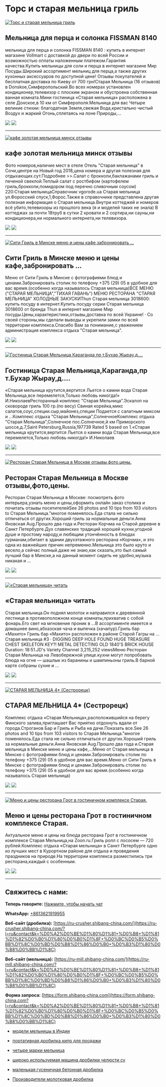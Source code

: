# Торс и старая мельница гриль

<a href="https://swt.shibang-china.com/?l=ru&img&k=%D0%A2%D0%BE%D1%80%D1%81+%D0%B8+%D1%81%D1%82%D0%B0%D1%80%D0%B0%D1%8F+%D0%BC%D0%B5%D0%BB%D1%8C%D0%BD%D0%B8%D1%86%D0%B0+%D0%B3%D1%80%D0%B8%D0%BB%D1%8C" target="_blank">![Торс и старая мельница гриль](http://static.shibang-china.com/all-800x300/1443.jpg)</a>

## Мельница для перца и солонка FISSMAN 8140
мельница для перца и солонка FISSMAN 8140 : купить в интернет магазине Vollmart с доставкой до двери по всей России и возможностью оплаты наложенным платежом.Гарантия качества.Купить мельницы для соли и перца в интернет магазине Мир Посуды.Широкий ассортимент мельниц для перца,а также других кухонных аксессуаров по доступной цене! Отзывы покупателей и бесплатная доставка по Киеву от 700 грн!Старая Мельница (16 отзывов) в Donskoe,Симферопольский.Во всех номерах установлен кондиционер,телевизор с плоским экраном и обустроена собственная ванная комната.Мини гостиница &#171;Старая мельница&#187; расположена в селе Донское,в 10 км от Симферополя.Мельница для вас Четыре великие стихии: благодатная Земля,свежая Вода,кристально чистый Воздух и жаркий Огонь,сплетаясь на лоне Природы,…


<a href="https://whatsapp.shibangsoft.com/WhatsApp.php" target="_blank" title="WhatsApp">![](http://static.shibang-china.com/icon/whatsapp.png)</a> <a href="https://swt.shibang-china.com/?l=ru&icon&k=%D0%A2%D0%BE%D1%80%D1%81+%D0%B8+%D1%81%D1%82%D0%B0%D1%80%D0%B0%D1%8F+%D0%BC%D0%B5%D0%BB%D1%8C%D0%BD%D0%B8%D1%86%D0%B0+%D0%B3%D1%80%D0%B8%D0%BB%D1%8C" target="_blank">![](http://static.shibang-china.com/icon/chat-ru.png)</a>

---

<a href="https://swt.shibang-china.com/?l=ru&img&k=%D0%A2%D0%BE%D1%80%D1%81+%D0%B8+%D1%81%D1%82%D0%B0%D1%80%D0%B0%D1%8F+%D0%BC%D0%B5%D0%BB%D1%8C%D0%BD%D0%B8%D1%86%D0%B0+%D0%B3%D1%80%D0%B8%D0%BB%D1%8C" target="_blank">![кафе золотая мельница минск отзывы](http://static.shibang-china.com/all-800x300/1080.jpg)</a>

## кафе золотая мельница минск отзывы
Фото номеров,наличие мест в отеле Отель &quot;Старая мельница&quot; в Сочи,центре на Новый год 2018,цена номера и другая полезная для отдыхающих.сут.Подробнее &gt;&gt;.Салат с брокколи,баклажанами гриль и печеной свеклой.Теплый салат с ростбифом (картофелем гриль,брокколи,помидором под перечно сливочным соусом) 220:Старая мельницаСправочник vgorode.ua Старая мельница ул.Форосский спуск,1,Форос.Также в справочнике представлена другая полезная информация о Старая мельница.Внутри коттеджей и номеров всё убито,телевизоры из прошлого века (я и моделей таких не знала) В коттеджах за почти 18труб в сутки 2 кровати и 2 сортира,ни сауны,ни кондиционера,ни нормального интернета,ни телевизора.


<a href="https://whatsapp.shibangsoft.com/WhatsApp.php" target="_blank" title="WhatsApp">![](http://static.shibang-china.com/icon/whatsapp.png)</a> <a href="https://swt.shibang-china.com/?l=ru&icon&k=%D0%A2%D0%BE%D1%80%D1%81+%D0%B8+%D1%81%D1%82%D0%B0%D1%80%D0%B0%D1%8F+%D0%BC%D0%B5%D0%BB%D1%8C%D0%BD%D0%B8%D1%86%D0%B0+%D0%B3%D1%80%D0%B8%D0%BB%D1%8C" target="_blank">![](http://static.shibang-china.com/icon/chat-ru.png)</a>

---

<a href="https://swt.shibang-china.com/?l=ru&img&k=%D0%A2%D0%BE%D1%80%D1%81+%D0%B8+%D1%81%D1%82%D0%B0%D1%80%D0%B0%D1%8F+%D0%BC%D0%B5%D0%BB%D1%8C%D0%BD%D0%B8%D1%86%D0%B0+%D0%B3%D1%80%D0%B8%D0%BB%D1%8C" target="_blank">![Сити Гриль в Минске меню и цены кафе,забронировать …](http://static.shibang-china.com/all-800x300/376.jpg)</a>

## Сити Гриль в Минске меню и цены кафе,забронировать …
Меню от Сити Гриль в Минске с фотографиями блюд и ценами.Забронировать столик по телефону +375 (29) 05 в удобное для вас время.(особенно когда называлось Старая мельница)ВСЕ МЕНЮ (&quot;СТАРАЯ МЕЛЬНИЦА&quot;,&quot;ТИХАЯ ГАВАНЬ&quot;) МЕНЮ РЕСТОРАНА &quot;СТАРАЯ МЕЛЬНИЦА&quot; ХОЛОДНЫЕ ЗАКУСКИThun Старая мельница 3018600: купить посуду в интернет.Купить посуду серии Старая мельница 3018600 от бренда Thun в интернет магазине Мир посуды.Цены,характеристики,отзывы,доставка по всей Украине!&nbsp;&#0183;&#32;Со своей стороны,мы сделали выводы и укрепили замки по всей территории комплекса.Спасибо Вам за понимание,с уважением администрация комплекса отдыха &quot;Старая мельница&quot;.


<a href="https://whatsapp.shibangsoft.com/WhatsApp.php" target="_blank" title="WhatsApp">![](http://static.shibang-china.com/icon/whatsapp.png)</a> <a href="https://swt.shibang-china.com/?l=ru&icon&k=%D0%A2%D0%BE%D1%80%D1%81+%D0%B8+%D1%81%D1%82%D0%B0%D1%80%D0%B0%D1%8F+%D0%BC%D0%B5%D0%BB%D1%8C%D0%BD%D0%B8%D1%86%D0%B0+%D0%B3%D1%80%D0%B8%D0%BB%D1%8C" target="_blank">![](http://static.shibang-china.com/icon/chat-ru.png)</a>

---

<a href="https://swt.shibang-china.com/?l=ru&img&k=%D0%A2%D0%BE%D1%80%D1%81+%D0%B8+%D1%81%D1%82%D0%B0%D1%80%D0%B0%D1%8F+%D0%BC%D0%B5%D0%BB%D1%8C%D0%BD%D0%B8%D1%86%D0%B0+%D0%B3%D1%80%D0%B8%D0%BB%D1%8C" target="_blank">![Гостиница Старая Мельница,Караганда,пр т.Бухар Жырау,д.…](http://static.shibang-china.com/all-800x300/763.jpg)</a>

## Гостиница Старая Мельница,Караганда,пр т.Бухар Жырау,д.…
&#171;Старая мельница крутится,вертится Льется о камни вода Старая Мельница,все перемелется,Только любовь никогда!&#187; И.НиколаевРесторанный комплекс &quot;Старая Мельница&quot;.Эскалоп на сковороде гриль 100 гр.(по весу) Свиная корейка,микс салатов,соус,специи.сыр,майонез,специи Подается с салатным миксом и …Комплекс отдыха &quot;Старая Мельница&quot;,СолнечноеКомплекс отдыха &quot;Старая Мельница&quot;,Солнечное пос.Солнечное,й км Приморского шоссе,д.7,Saint Petersburg,Russia,197739 Rated 5 based on 1.&#171;Старая мельница крутится,вертится Льется о камни вода Старая Мельница,все перемелется,Только любовь никогда!&#187; И.Николаев


<a href="https://whatsapp.shibangsoft.com/WhatsApp.php" target="_blank" title="WhatsApp">![](http://static.shibang-china.com/icon/whatsapp.png)</a> <a href="https://swt.shibang-china.com/?l=ru&icon&k=%D0%A2%D0%BE%D1%80%D1%81+%D0%B8+%D1%81%D1%82%D0%B0%D1%80%D0%B0%D1%8F+%D0%BC%D0%B5%D0%BB%D1%8C%D0%BD%D0%B8%D1%86%D0%B0+%D0%B3%D1%80%D0%B8%D0%BB%D1%8C" target="_blank">![](http://static.shibang-china.com/icon/chat-ru.png)</a>

---

<a href="https://swt.shibang-china.com/?l=ru&img&k=%D0%A2%D0%BE%D1%80%D1%81+%D0%B8+%D1%81%D1%82%D0%B0%D1%80%D0%B0%D1%8F+%D0%BC%D0%B5%D0%BB%D1%8C%D0%BD%D0%B8%D1%86%D0%B0+%D0%B3%D1%80%D0%B8%D0%BB%D1%8C" target="_blank">![Ресторан Старая Мельница в Москве отзывы,фото,цены.](http://static.shibang-china.com/all-800x300/1024.jpg)</a>

## Ресторан Старая Мельница в Москве отзывы,фото,цены.
Ресторан Старая Мельница в Москве: посмотреть фото интерьера,узнать меню и цены,оформить онлайн заказ столика и почитать отзывы посетителейSee 26 photos and 10 tips from 103 visitors to Старая Мельница.&quot;многое поменялось.Еда стала не сильно отличаться от других.Хороший гриль за нормальные деньги.Анна Яновская Aug.Прошло два года и.Ресторан Корчма на Старой деревне в Санкт Петербурге.Дух славянских традиций хорошей кухни,угодной душе и простому народу,и любящим утончённость в блюдах гурманам,обитает в здании двухэтажного ресторана &#171;Корчма&#187;, и это одна из важнейших причин непременно.Мельница это было круто и весело,а сейчас полный.даже не знаю,как сказать,это был самый лучший бар в Минске,а на данный момент сидеть не удобно,музыка никакая и …


<a href="https://whatsapp.shibangsoft.com/WhatsApp.php" target="_blank" title="WhatsApp">![](http://static.shibang-china.com/icon/whatsapp.png)</a> <a href="https://swt.shibang-china.com/?l=ru&icon&k=%D0%A2%D0%BE%D1%80%D1%81+%D0%B8+%D1%81%D1%82%D0%B0%D1%80%D0%B0%D1%8F+%D0%BC%D0%B5%D0%BB%D1%8C%D0%BD%D0%B8%D1%86%D0%B0+%D0%B3%D1%80%D0%B8%D0%BB%D1%8C" target="_blank">![](http://static.shibang-china.com/icon/chat-ru.png)</a>

---

<a href="https://swt.shibang-china.com/?l=ru&img&k=%D0%A2%D0%BE%D1%80%D1%81+%D0%B8+%D1%81%D1%82%D0%B0%D1%80%D0%B0%D1%8F+%D0%BC%D0%B5%D0%BB%D1%8C%D0%BD%D0%B8%D1%86%D0%B0+%D0%B3%D1%80%D0%B8%D0%BB%D1%8C" target="_blank">![&#171;Старая мельница&#187; читать](http://static.shibang-china.com/all-800x300/175.jpg)</a>

## &#171;Старая мельница&#187; читать
Старая мельница.Он поднял молоток и направился к деревянной лестнице в противоположном конце комнаты,прихватив с собой фонарь.Его свет на мгновение проник в …В ассортименте имеется и домашнее вино,абхазская чача и выпечка (хачапур).Гриль бар &#171;Махито&#187; Гриль бар &#171;Махито&#187; расположен в районе Старой Гагры на …Старая мельница #3&nbsp;&#0183;&#32;DIGGING DEEP HOLE FOUND HUGE TREASURE CHEST SKELETON KEY?! METAL DETECTING OLD 1840'S BRICK HOUSE Duration: 18:51.JD's Variety Channel 3,215,252 viewsМеню Ресторан Старая Мельница на Левобережной улице.кухни могут попробовать блюда на огне — шашлык из баранины и шампиньоны гриль.В барной карте собраны сухие и …


<a href="https://whatsapp.shibangsoft.com/WhatsApp.php" target="_blank" title="WhatsApp">![](http://static.shibang-china.com/icon/whatsapp.png)</a> <a href="https://swt.shibang-china.com/?l=ru&icon&k=%D0%A2%D0%BE%D1%80%D1%81+%D0%B8+%D1%81%D1%82%D0%B0%D1%80%D0%B0%D1%8F+%D0%BC%D0%B5%D0%BB%D1%8C%D0%BD%D0%B8%D1%86%D0%B0+%D0%B3%D1%80%D0%B8%D0%BB%D1%8C" target="_blank">![](http://static.shibang-china.com/icon/chat-ru.png)</a>

---

<a href="https://swt.shibang-china.com/?l=ru&img&k=%D0%A2%D0%BE%D1%80%D1%81+%D0%B8+%D1%81%D1%82%D0%B0%D1%80%D0%B0%D1%8F+%D0%BC%D0%B5%D0%BB%D1%8C%D0%BD%D0%B8%D1%86%D0%B0+%D0%B3%D1%80%D0%B8%D0%BB%D1%8C" target="_blank">![СТАРАЯ МЕЛЬНИЦА 4* (Сестрорецк)](http://static.shibang-china.com/all-800x300/242.jpg)</a>

## СТАРАЯ МЕЛЬНИЦА 4* (Сестрорецк)
Комплекс отдыха &#171;Старая Мельница&#187;,расположившийся на берегу Финского залива,приглашает Вас приятно отдохнуть вдали от города.Строганов Бар и Гриль и Рыба на даче.Показать все.See 26 photos and 10 tips from 103 visitors to Старая Мельница.&quot;многое поменялось.Еда стала не сильно отличаться от других.Хороший гриль за нормальные деньги.Анна Яновская Aug.Прошло два года и.Старая мельница в Минске меню и цены кафе,…Меню от Старая мельница в Минске с фотографиями блюд и ценами.Забронировать столик по телефону +375 (29) 05 в удобное для вас время.Меню от Сити Гриль в Минске с фотографиями блюд и ценами.Забронировать столик по телефону +375 (29) 05 в удобное для вас время.(особенно когда называлось Старая мельница)


<a href="https://whatsapp.shibangsoft.com/WhatsApp.php" target="_blank" title="WhatsApp">![](http://static.shibang-china.com/icon/whatsapp.png)</a> <a href="https://swt.shibang-china.com/?l=ru&icon&k=%D0%A2%D0%BE%D1%80%D1%81+%D0%B8+%D1%81%D1%82%D0%B0%D1%80%D0%B0%D1%8F+%D0%BC%D0%B5%D0%BB%D1%8C%D0%BD%D0%B8%D1%86%D0%B0+%D0%B3%D1%80%D0%B8%D0%BB%D1%8C" target="_blank">![](http://static.shibang-china.com/icon/chat-ru.png)</a>

---

<a href="https://swt.shibang-china.com/?l=ru&img&k=%D0%A2%D0%BE%D1%80%D1%81+%D0%B8+%D1%81%D1%82%D0%B0%D1%80%D0%B0%D1%8F+%D0%BC%D0%B5%D0%BB%D1%8C%D0%BD%D0%B8%D1%86%D0%B0+%D0%B3%D1%80%D0%B8%D0%BB%D1%8C" target="_blank">![Меню и цены ресторана Грот в гостиничном комплексе Старая.](http://static.shibang-china.com/all-800x300/202.jpg)</a>

## Меню и цены ресторана Грот в гостиничном комплексе Старая.
Актуальное меню и цены на блюда ресторана Грот в гостиничном комплексе Старая Мельница,на Zoon.ru.Гриль ролл с лососем — 720 рублей.Комплекс отдыха &#171;Старая мельница&#187; в Санкт Петербурге одно из лучших мест в Курортном районе для отдыха и проведения праздников на природе.На территории комплекса разместились три ресторана,каждый с особенным.

<a href="https://whatsapp.shibangsoft.com/WhatsApp.php" target="_blank" title="WhatsApp">![](http://static.shibang-china.com/icon/whatsapp.png)</a> <a href="https://swt.shibang-china.com/?l=ru&icon&k=%D0%A2%D0%BE%D1%80%D1%81+%D0%B8+%D1%81%D1%82%D0%B0%D1%80%D0%B0%D1%8F+%D0%BC%D0%B5%D0%BB%D1%8C%D0%BD%D0%B8%D1%86%D0%B0+%D0%B3%D1%80%D0%B8%D0%BB%D1%8C" target="_blank">![](http://static.shibang-china.com/icon/chat-ru.png)</a>

---
## Свяжитесь с нами:

**Теперь говорите:** [Нажмите, чтобы начать чат](https://swt.shibang-china.com?l=ru&contact&k=%D0%A2%D0%BE%D1%80%D1%81+%D0%B8+%D1%81%D1%82%D0%B0%D1%80%D0%B0%D1%8F+%D0%BC%D0%B5%D0%BB%D1%8C%D0%BD%D0%B8%D1%86%D0%B0+%D0%B3%D1%80%D0%B8%D0%BB%D1%8C)

**WhatsApp:**  [+8613621919955](https://whatsapp.shibangsoft.com/WhatsApp.php)

**Веб-сайт (дробилка):** [https://ru-crusher.shibang-china.com/](https://ru-crusher.shibang-china.com/?l=ru&contact&k=%D0%A2%D0%BE%D1%80%D1%81+%D0%B8+%D1%81%D1%82%D0%B0%D1%80%D0%B0%D1%8F+%D0%BC%D0%B5%D0%BB%D1%8C%D0%BD%D0%B8%D1%86%D0%B0+%D0%B3%D1%80%D0%B8%D0%BB%D1%8C)

**Веб-сайт (мельница):** [https://ru-mill.shibang-china.com/](https://ru-mill.shibang-china.com/?l=ru&contact&k=%D0%A2%D0%BE%D1%80%D1%81+%D0%B8+%D1%81%D1%82%D0%B0%D1%80%D0%B0%D1%8F+%D0%BC%D0%B5%D0%BB%D1%8C%D0%BD%D0%B8%D1%86%D0%B0+%D0%B3%D1%80%D0%B8%D0%BB%D1%8C)

**Форма запроса:** [https://form.shibang-china.com](https://form.shibang-china.com?l=ru&contact&k=%D0%A2%D0%BE%D1%80%D1%81+%D0%B8+%D1%81%D1%82%D0%B0%D1%80%D0%B0%D1%8F+%D0%BC%D0%B5%D0%BB%D1%8C%D0%BD%D0%B8%D1%86%D0%B0+%D0%B3%D1%80%D0%B8%D0%BB%D1%8C)

* [модели мельницы в Индии](../124/%D0%BC%D0%BE%D0%B4%D0%B5%D0%BB%D0%B8%20%D0%BC%D0%B5%D0%BB%D1%8C%D0%BD%D0%B8%D1%86%D1%8B%20%D0%B2%20%D0%98%D0%BD%D0%B4%D0%B8%D0%B8.md)

* [портативная дробилка кипр для продажи](../123/%D0%BF%D0%BE%D1%80%D1%82%D0%B0%D1%82%D0%B8%D0%B2%D0%BD%D0%B0%D1%8F%20%D0%B4%D1%80%D0%BE%D0%B1%D0%B8%D0%BB%D0%BA%D0%B0%20%D0%BA%D0%B8%D0%BF%D1%80%20%D0%B4%D0%BB%D1%8F%20%D0%BF%D1%80%D0%BE%D0%B4%D0%B0%D0%B6%D0%B8.md)

* [четыре марки мельница](../121/%D1%87%D0%B5%D1%82%D1%8B%D1%80%D0%B5%20%D0%BC%D0%B0%D1%80%D0%BA%D0%B8%20%D0%BC%D0%B5%D0%BB%D1%8C%D0%BD%D0%B8%D1%86%D0%B0.md)

* [широко используемая машина дробилки челюсти cv](../125/%D1%88%D0%B8%D1%80%D0%BE%D0%BA%D0%BE%20%D0%B8%D1%81%D0%BF%D0%BE%D0%BB%D1%8C%D0%B7%D1%83%D0%B5%D0%BC%D0%B0%D1%8F%20%D0%BC%D0%B0%D1%88%D0%B8%D0%BD%D0%B0%20%D0%B4%D1%80%D0%BE%D0%B1%D0%B8%D0%BB%D0%BA%D0%B8%20%D1%87%D0%B5%D0%BB%D1%8E%D1%81%D1%82%D0%B8%20cv.md)

* [маленькая гусеничная бетонная дробилка](../122/%D0%BC%D0%B0%D0%BB%D0%B5%D0%BD%D1%8C%D0%BA%D0%B0%D1%8F%20%D0%B3%D1%83%D1%81%D0%B5%D0%BD%D0%B8%D1%87%D0%BD%D0%B0%D1%8F%20%D0%B1%D0%B5%D1%82%D0%BE%D0%BD%D0%BD%D0%B0%D1%8F%20%D0%B4%D1%80%D0%BE%D0%B1%D0%B8%D0%BB%D0%BA%D0%B0.md)

* [Производители молотковая дробилка](../123/%D0%9F%D1%80%D0%BE%D0%B8%D0%B7%D0%B2%D0%BE%D0%B4%D0%B8%D1%82%D0%B5%D0%BB%D0%B8%20%D0%BC%D0%BE%D0%BB%D0%BE%D1%82%D0%BA%D0%BE%D0%B2%D0%B0%D1%8F%20%D0%B4%D1%80%D0%BE%D0%B1%D0%B8%D0%BB%D0%BA%D0%B0.md)